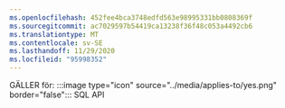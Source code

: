 ```yaml
---
ms.openlocfilehash: 452fee4bca3748edfd563e98995331bb0808369f
ms.sourcegitcommit: ac7029597b54419ca13238f36f48c053a4492cb6
ms.translationtype: MT
ms.contentlocale: sv-SE
ms.lasthandoff: 11/29/2020
ms.locfileid: "95998352"
---
```

GÄLLER för: :::image type="icon" source="../media/applies-to/yes.png" border="false"::: SQL API